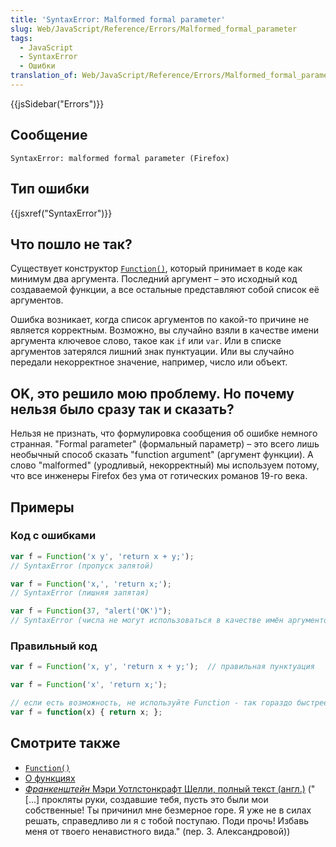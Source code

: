 ```yaml
---
title: 'SyntaxError: Malformed formal parameter'
slug: Web/JavaScript/Reference/Errors/Malformed_formal_parameter
tags:
  - JavaScript
  - SyntaxError
  - Ошибки
translation_of: Web/JavaScript/Reference/Errors/Malformed_formal_parameter
---
```

{{jsSidebar("Errors")}}

## Сообщение

```
SyntaxError: malformed formal parameter (Firefox)
```

## Тип ошибки

{{jsxref("SyntaxError")}}

## Что пошло не так?

Существует конструктор [`Function()`](/ru/docs/Web/JavaScript/Reference/Global_Objects/Function), который принимает в коде как минимум два аргумента. Последний аргумент – это исходный код создаваемой функции, а все остальные представляют собой список её аргументов.

Ошибка возникает, когда список аргументов по какой-то причине не является корректным. Возможно, вы случайно взяли в качестве имени аргумента ключевое слово, такое как `if` или `var`. Или в списке аргументов затерялся лишний знак пунктуации. Или вы случайно передали некорректное значение, например, число или объект.

## OK, это решило мою проблему. Но почему нельзя было сразу так и сказать?

Нельзя не признать, что формулировка сообщения об ошибке немного странная. "Formal parameter" (формальный параметр) – это всего лишь необычный способ сказать "function argument" (аргумент функции). А слово "malformed" (уродливый, некорректный) мы используем потому, что все инженеры Firefox без ума от готических романов 19-го века.

## Примеры

### Код с ошибками

```js example-bad
var f = Function('x y', 'return x + y;');
// SyntaxError (пропуск запятой)

var f = Function('x,', 'return x;');
// SyntaxError (лишняя запятая)

var f = Function(37, "alert('OK')");
// SyntaxError (числа не могут использоваться в качестве имён аргументов)
```

### Правильный код

```js example-good
var f = Function('x, y', 'return x + y;');  // правильная пунктуация

var f = Function('x', 'return x;');

// если есть возможность, не используйте Function - так гораздо быстрее:
var f = function(x) { return x; };
```

## Смотрите также

- [`Function()`](/ru/docs/Web/JavaScript/Reference/Global_Objects/Function)
- [О функциях](/ru/docs/Web/JavaScript/Guide/Functions)
- [_Франкенштейн_ Мэри Уотлстонкрафт Шелли, полный текст (англ.)](https://www.gutenberg.org/ebooks/84) ("\[...] прокляты руки, создавшие тебя, пусть это были мои собственные! Ты причинил мне безмерное горе. Я уже не в силах решать, справедливо ли я с тобой поступаю. Поди прочь! Избавь меня от твоего ненавистного вида." (пер. З. Александровой))
